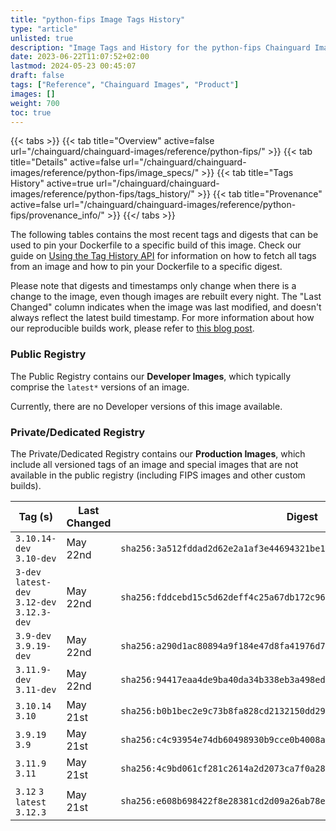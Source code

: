 ```yaml
---
title: "python-fips Image Tags History"
type: "article"
unlisted: true
description: "Image Tags and History for the python-fips Chainguard Image"
date: 2023-06-22T11:07:52+02:00
lastmod: 2024-05-23 00:45:07
draft: false
tags: ["Reference", "Chainguard Images", "Product"]
images: []
weight: 700
toc: true
---
```


{{< tabs >}}
{{< tab title="Overview" active=false url="/chainguard/chainguard-images/reference/python-fips/" >}}
{{< tab title="Details" active=false url="/chainguard/chainguard-images/reference/python-fips/image_specs/" >}}
{{< tab title="Tags History" active=true url="/chainguard/chainguard-images/reference/python-fips/tags_history/" >}}
{{< tab title="Provenance" active=false url="/chainguard/chainguard-images/reference/python-fips/provenance_info/" >}}
{{</ tabs >}}

The following tables contains the most recent tags and digests that can be used to pin your Dockerfile to a specific build of this image. Check our guide on [Using the Tag History API](/chainguard/chainguard-images/using-the-tag-history-api/) for information on how to fetch all tags from an image and how to pin your Dockerfile to a specific digest.

Please note that digests and timestamps only change when there is a change to the image, even though images are rebuilt every night. The "Last Changed" column indicates when the image was last modified, and doesn't always reflect the latest build timestamp. For more information about how our reproducible builds work, please refer to [this blog post](https://www.chainguard.dev/unchained/reproducing-chainguards-reproducible-image-builds).

### Public Registry
The Public Registry contains our **Developer Images**, which typically comprise the `latest*` versions of an image.

Currently, there are no Developer versions of this image available.

### Private/Dedicated Registry
The Private/Dedicated Registry contains our **Production Images**, which include all versioned tags of an image and special images that are not available in the public registry (including FIPS images and other custom builds).

| Tag (s)                                       | Last Changed | Digest                                                                    |
|-----------------------------------------------|--------------|---------------------------------------------------------------------------|
|  `3.10.14-dev` `3.10-dev`                     | May 22nd     | `sha256:3a512fddad2d62e2a1af3e44694321be1244a1391d236bbbea040bd77e57ffb5` |
|  `3-dev` `latest-dev` `3.12-dev` `3.12.3-dev` | May 22nd     | `sha256:fddcebd15c5d62deff4c25a67db172c9660ad99748b6a5249a3c72ac65cd341d` |
|  `3.9-dev` `3.9.19-dev`                       | May 22nd     | `sha256:a290d1ac80894a9f184e47d8fa41976d72f220fe11c46c61dfe11499c2bd1569` |
|  `3.11.9-dev` `3.11-dev`                      | May 22nd     | `sha256:94417eaa4de9ba40da34b338eb3a498ed2548d4f41e6c3f74a6e19a43e8c0c68` |
|  `3.10.14` `3.10`                             | May 21st     | `sha256:b0b1bec2e9c73b8fa828cd2132150dd29be57975af31917de8ebc2b44ce6ac74` |
|  `3.9.19` `3.9`                               | May 21st     | `sha256:c4c93954e74db60498930b9cce0b4008abf94f3252d3b61f798e5efc8b29b349` |
|  `3.11.9` `3.11`                              | May 21st     | `sha256:4c9bd061cf281c2614a2d2073ca7f0a280c5d04780d91d12c0c18f18264edbe1` |
|  `3.12` `3` `latest` `3.12.3`                 | May 21st     | `sha256:e608b698422f8e28381cd2d09a26ab78e4159b7a66ac655e650d411ea6ac9c71` |

